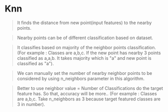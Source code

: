 # Knn
> It finds the distance from new point(input features) to the nearby points.

> Nearby points can be of different classification based on dataset.

> It classifies based on majority of the neighbor points classification.(For example : Classes are a,b,c. If the new point has nearby 3 points classified as a,a,b. It takes majority which is "a" and new point is classified as "a").

> We can manually set the number of nearby neighbor points to be considered by using n_neighbors parameter in this algorithm. 

> Better to use neighbor value = Number of Classifications do the target feature has. So that, accuracy will be more.. (For example : Classes are a,b,c. Take n_neighbors as 3 because target featured classes are 3 in number).
